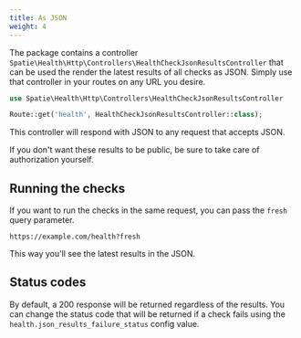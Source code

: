```yaml
---
title: As JSON
weight: 4
---
```


The package contains a controller `Spatie\Health\Http\Controllers\HealthCheckJsonResultsController` that can be used the render the latest results of all checks as JSON.  Simply use that controller in your routes on any URL you desire.

```php
use Spatie\Health\Http\Controllers\HealthCheckJsonResultsController

Route::get('health', HealthCheckJsonResultsController::class);
```

This controller will respond with JSON to any request that accepts JSON.

If you don't want these results to be public, be sure to take care of authorization yourself.

## Running the checks

If you want to run the checks in the same request, you can pass the `fresh` query parameter.

```
https://example.com/health?fresh
```

This way you'll see the latest results in the JSON.

## Status codes

By default, a 200 response will be returned regardless of the results. You can change the status code that
will be returned if a check fails using the `health.json_results_failure_status` config value.